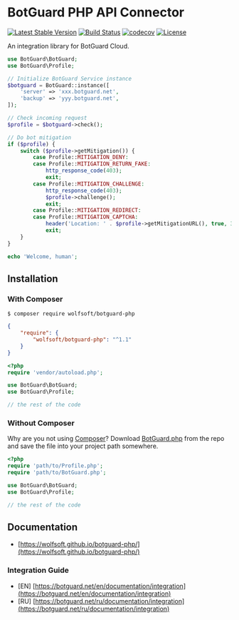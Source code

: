 # BotGuard PHP API Connector

[![Latest Stable Version](https://poser.pugx.org/wolfsoft/botguard-php/v/stable)](https://packagist.org/packages/wolfsoft/botguard-php)
[![Build Status](https://travis-ci.org/wolfsoft/botguard-php.svg?branch=master)](https://travis-ci.org/wolfsoft/botguard-php)
[![codecov](https://codecov.io/gh/wolfsoft/botguard-php/branch/master/graph/badge.svg)](https://codecov.io/gh/wolfsoft/botguard-php)
[![License](https://poser.pugx.org/wolfsoft/botguard-php/license)](https://packagist.org/packages/wolfsoft/botguard-php)

An integration library for BotGuard Cloud.

```php
use BotGuard\BotGuard;
use BotGuard\Profile;

// Initialize BotGuard Service instance
$botguard = BotGuard::instance([
	'server' => 'xxx.botguard.net',
	'backup' => 'yyy.botguard.net',
]);

// Check incoming request
$profile = $botguard->check();

// Do bot mitigation
if ($profile) {
	switch ($profile->getMitigation()) {
		case Profile::MITIGATION_DENY:
		case Profile::MITIGATION_RETURN_FAKE:
			http_response_code(403);
			exit;
		case Profile::MITIGATION_CHALLENGE:
			http_response_code(403);
			$profile->challenge();
			exit;
		case Profile::MITIGATION_REDIRECT:
		case Profile::MITIGATION_CAPTCHA:
			header('Location: ' . $profile->getMitigationURL(), true, 302);
			exit;
	}
}

echo 'Welcome, human';
```

## Installation

### With Composer

```
$ composer require wolfsoft/botguard-php
```

```json
{
    "require": {
        "wolfsoft/botguard-php": "^1.1"
    }
}
```

```php
<?php
require 'vendor/autoload.php';

use BotGuard\BotGuard;
use BotGuard\Profile;

// the rest of the code
```

### Without Composer

Why are you not using [Composer](http://getcomposer.org/)? Download [BotGuard.php](https://github.com/wolfsoft/botguard-php/blob/master/src/BotGuard/BotGuard.php) from the repo and save the file into your project path somewhere.

```php
<?php
require 'path/to/Profile.php';
require 'path/to/BotGuard.php';

use BotGuard\BotGuard;
use BotGuard\Profile;

// the rest of the code
```

## Documentation

- [https://wolfsoft.github.io/botguard-php/](https://wolfsoft.github.io/botguard-php/)

### Integration Guide

- [EN] [https://botguard.net/en/documentation/integration](https://botguard.net/en/documentation/integration)
- [RU] [https://botguard.net/ru/documentation/integration](https://botguard.net/ru/documentation/integration)
